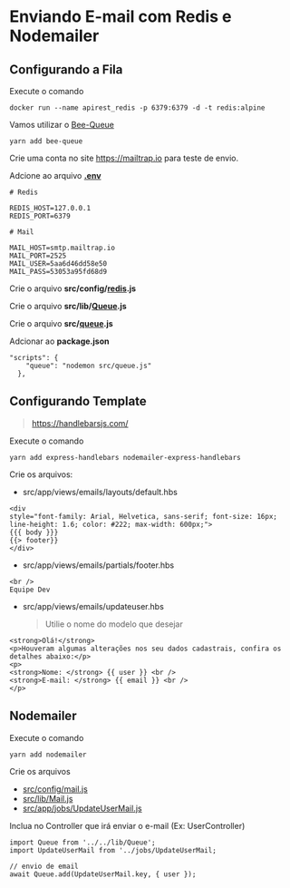 # Enviando E-mail com Redis e Nodemailer

## Configurando a Fila

Execute o comando

```
docker run --name apirest_redis -p 6379:6379 -d -t redis:alpine
```

Vamos utilizar o [Bee-Queue](https://github.com/bee-queue/bee-queue)

```
yarn add bee-queue
```

Crie uma conta no site https://mailtrap.io para teste de envio.

Adcione ao arquivo **[.env](/.env)**

```
# Redis

REDIS_HOST=127.0.0.1
REDIS_PORT=6379

# Mail

MAIL_HOST=smtp.mailtrap.io
MAIL_PORT=2525
MAIL_USER=5aa6d46dd58e50
MAIL_PASS=53053a95fd68d9
```

Crie o arquivo **src/config/[redis](/src/config/redis.js).js**

Crie o arquivo **src/lib/[Queue](/src/lib/Queue.js).js**

Crie o arquivo **src/[queue](/src/queue.js).js**

Adcionar ao **package.json**

```
"scripts": {
    "queue": "nodemon src/queue.js"
  },
```

## Configurando Template

> https://handlebarsjs.com/

Execute o comando

```
yarn add express-handlebars nodemailer-express-handlebars
```

Crie os arquivos:

- src/app/views/emails/layouts/default.hbs

```
<div
style="font-family: Arial, Helvetica, sans-serif; font-size: 16px; line-height: 1.6; color: #222; max-width: 600px;">
{{{ body }}}
{{> footer}}
</div>
```

- src/app/views/emails/partials/footer.hbs

```
<br />
Equipe Dev
```

- src/app/views/emails/updateuser.hbs
  > Utilie o nome do modelo que desejar

```
<strong>Olá!</strong>
<p>Houveram algumas alterações nos seu dados cadastrais, confira os detalhes abaixo:</p>
<p>
<strong>Nome: </strong> {{ user }} <br />
<strong>E-mail: </strong> {{ email }} <br />
</p>
```

## Nodemailer

Execute o comando

```
yarn add nodemailer
```

Crie os arquivos

- [src/config/mail.js](/src/config/mail.js)
- [src/lib/Mail.js](/src/lib/Mail.js)
- [src/app/jobs/UpdateUserMail.js](/src/app/jobs/UpdateUserMail.js)

Inclua no Controller que irá enviar o e-mail (Ex: UserController)

```
import Queue from '../../lib/Queue';
import UpdateUserMail from '../jobs/UpdateUserMail;

// envio de email
await Queue.add(UpdateUserMail.key, { user });
```
